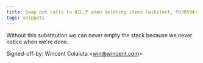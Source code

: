 ```yaml
---
title: Swap out calls to NIL_P when deleting items (wikitext, fb30594)
tags: snippets
---
```


Without this substitution we can never empty the stack because we never notice when we're done.

Signed-off-by: Wincent Colaiuta &lt;win@wincent.com&gt;
